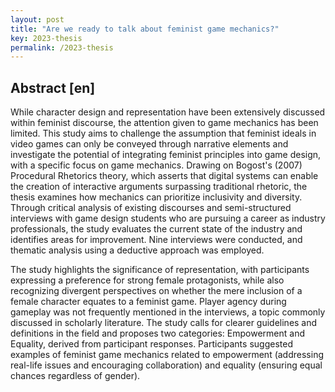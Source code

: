 ```yaml
---
layout: post
title: "Are we ready to talk about feminist game mechanics?"
key: 2023-thesis
permalink: /2023-thesis
---
```


<h2>Abstract [en]</h2>
<p> While character design and representation have been extensively discussed within feminist discourse, the attention given to game mechanics has been limited. This study aims to challenge the assumption that feminist ideals in video games can only be conveyed through narrative elements and investigate the potential of integrating feminist principles into game design, with a specific focus on game mechanics. Drawing on Bogost's (2007) Procedural Rhetorics theory, which asserts that digital systems can enable the creation of interactive arguments surpassing traditional rhetoric, the thesis examines how mechanics can prioritize inclusivity and diversity. Through critical analysis of existing discourses and semi-structured interviews with game design students who are pursuing a career as industry professionals, the study evaluates the current state of the industry and identifies areas for improvement. Nine interviews were conducted, and thematic analysis using a deductive approach was employed. </p>

<p> The study highlights the significance of representation, with participants expressing a preference for strong female protagonists, while also recognizing divergent perspectives on whether the mere inclusion of a female character equates to a feminist game. Player agency during gameplay was not frequently mentioned in the interviews, a topic commonly discussed in scholarly literature. The study calls for clearer guidelines and definitions in the field and proposes two categories: Empowerment and Equality, derived from participant responses. Participants suggested examples of feminist game mechanics related to empowerment (addressing real-life issues and encouraging collaboration) and equality (ensuring equal chances regardless of gender). </p>